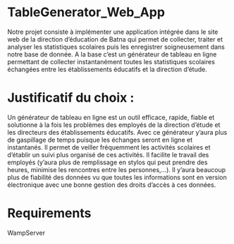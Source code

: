# TableGenerator_Web_App

 
Notre projet consiste à implémenter une application intégrée dans le site web de la direction d’éducation de Batna qui permet de collecter, traiter et analyser les statistiques scolaires puis les enregistrer soigneusement dans notre base de donnée.
A la base c’est un générateur de tableau en ligne permettant de collecter instantanément toutes les statistiques scolaires échangées entre les établissements éducatifs et la direction d’étude.

# Justificatif du choix :

Un générateur de tableau en ligne est un outil efficace, rapide, fiable et solutionne à la fois les problèmes des employés de la direction d’étude et les directeurs des établissements éducatifs.
Avec ce générateur y’aura plus de gaspillage de temps puisque les échanges seront en ligne et instantanés.
Il permet de veiller fréquemment les activités scolaires et d’établir un suivi plus organisé de ces activités.
Il facilite le travail des employés (y’aura plus de remplissage en stylos qui peut prendre des heures, minimise les rencontres entre les personnes,…).
Il y’aura beaucoup plus de fiabilité des données vu que toutes les informations sont en version électronique avec une bonne gestion des droits d’accès à ces données.


# Requirements 
WampServer
 
